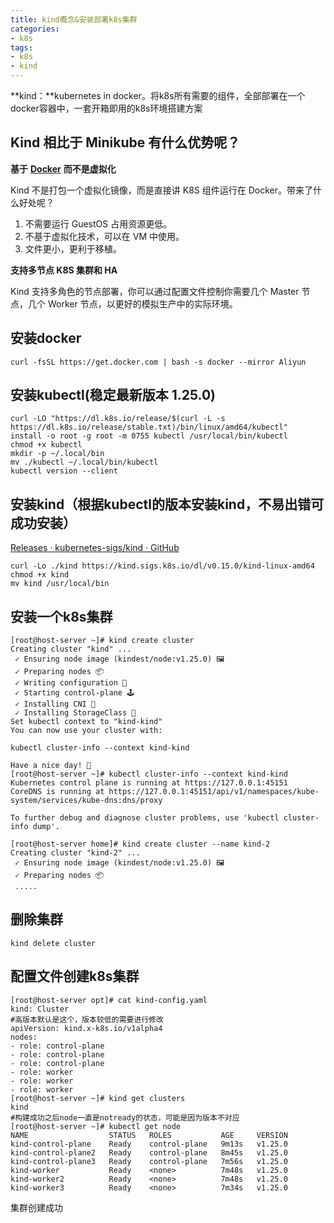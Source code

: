```yaml
---
title: kind概念&安装部署k8s集群
categories: 
- k8s
tags:
- k8s
- kind
---
```






**kind：**kubernetes in docker。将k8s所有需要的组件，全部部署在一个docker容器中，一套开箱即用的k8s环境搭建方案

## Kind 相比于 Minikube 有什么优势呢？

**基于** [**Docker**](https://cloud.tencent.com/product/tke?from=10680) **而不是虚拟化**

Kind 不是打包一个虚拟化镜像，而是直接讲 K8S 组件运行在 Docker。带来了什么好处呢？

1. 不需要运行 GuestOS 占用资源更低。
2. 不基于虚拟化技术，可以在 VM 中使用。
3. 文件更小，更利于移植。

**支持多节点 K8S 集群和 HA**

Kind 支持多角色的节点部署，你可以通过配置文件控制你需要几个 Master 节点，几个 Worker 节点，以更好的模拟生产中的实际环境。

## 安装docker

```shell
curl -fsSL https://get.docker.com | bash -s docker --mirror Aliyun
```

## 安装kubectl(稳定最新版本 1.25.0)

```shell
curl -LO "https://dl.k8s.io/release/$(curl -L -s https://dl.k8s.io/release/stable.txt)/bin/linux/amd64/kubectl"
install -o root -g root -m 0755 kubectl /usr/local/bin/kubectl
chmod +x kubectl
mkdir -p ~/.local/bin
mv ./kubectl ~/.local/bin/kubectl
kubectl version --client
```



## 安装kind（根据kubectl的版本安装kind，不易出错可成功安装）

[Releases · kubernetes-sigs/kind · GitHub](https://github.com/kubernetes-sigs/kind/releases)

```shell
curl -Lo ./kind https://kind.sigs.k8s.io/dl/v0.15.0/kind-linux-amd64
chmod +x kind
mv kind /usr/local/bin
```

## 安装一个k8s集群

```shell
[root@host-server ~]# kind create cluster
Creating cluster "kind" ...
 ✓ Ensuring node image (kindest/node:v1.25.0) 🖼
 ✓ Preparing nodes 📦
 ✓ Writing configuration 📜
 ✓ Starting control-plane 🕹️
 ✓ Installing CNI 🔌
 ✓ Installing StorageClass 💾
Set kubectl context to "kind-kind"
You can now use your cluster with:

kubectl cluster-info --context kind-kind

Have a nice day! 👋
[root@host-server ~]# kubectl cluster-info --context kind-kind
Kubernetes control plane is running at https://127.0.0.1:45151
CoreDNS is running at https://127.0.0.1:45151/api/v1/namespaces/kube-system/services/kube-dns:dns/proxy

To further debug and diagnose cluster problems, use 'kubectl cluster-info dump'.

[root@host-server home]# kind create cluster --name kind-2
Creating cluster "kind-2" ...
 ✓ Ensuring node image (kindest/node:v1.25.0) 🖼
 ✓ Preparing nodes 📦
 .....

```

## 删除集群

```
kind delete cluster
```

## 配置文件创建k8s集群

```shell
[root@host-server opt]# cat kind-config.yaml
kind: Cluster
#高版本默认是这个，版本较低的需要进行修改
apiVersion: kind.x-k8s.io/v1alpha4
nodes:
- role: control-plane
- role: control-plane
- role: control-plane
- role: worker
- role: worker
- role: worker
[root@host-server ~]# kind get clusters
kind
#构建成功之后node一直是notready的状态，可能是因为版本不对应
[root@host-server ~]# kubectl get node
NAME                  STATUS   ROLES           AGE     VERSION
kind-control-plane    Ready    control-plane   9m13s   v1.25.0
kind-control-plane2   Ready    control-plane   8m45s   v1.25.0
kind-control-plane3   Ready    control-plane   7m56s   v1.25.0
kind-worker           Ready    <none>          7m48s   v1.25.0
kind-worker2          Ready    <none>          7m48s   v1.25.0
kind-worker3          Ready    <none>          7m34s   v1.25.0
```

集群创建成功